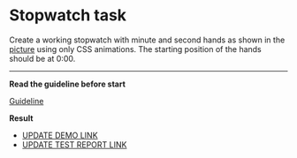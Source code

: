 # Stopwatch task

Create a working stopwatch with minute and second hands as shown in the [picture](stopwatch.png) using only CSS animations. The starting position of the hands should be at 0:00.

---
**Read the guideline before start**

[Guideline](https://github.com/mate-academy/layout_task-guideline/blob/master/README.md)

**Result**

- [UPDATE DEMO LINK](https://<your_account>.github.io/<repo_name>/)
- [UPDATE TEST REPORT LINK](https://<your_account>.github.io/<repo_name>/report/html_report/)
